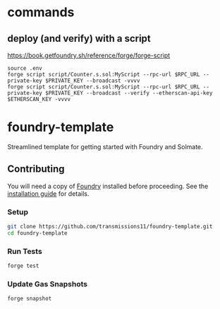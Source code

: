 # commands

## deploy (and verify) with a script

https://book.getfoundry.sh/reference/forge/forge-script

```
source .env
forge script script/Counter.s.sol:MyScript --rpc-url $RPC_URL --private-key $PRIVATE_KEY --broadcast -vvvv
forge script script/Counter.s.sol:MyScript --rpc-url $RPC_URL --private-key $PRIVATE_KEY --broadcast --verify --etherscan-api-key $ETHERSCAN_KEY -vvvv
```

# foundry-template

Streamlined template for getting started with Foundry and Solmate.

## Contributing

You will need a copy of [Foundry](https://github.com/foundry-rs/foundry) installed before proceeding. See the [installation guide](https://github.com/foundry-rs/foundry#installation) for details.

### Setup

```sh
git clone https://github.com/transmissions11/foundry-template.git
cd foundry-template
```

### Run Tests

```sh
forge test
```

### Update Gas Snapshots

```sh
forge snapshot
```
